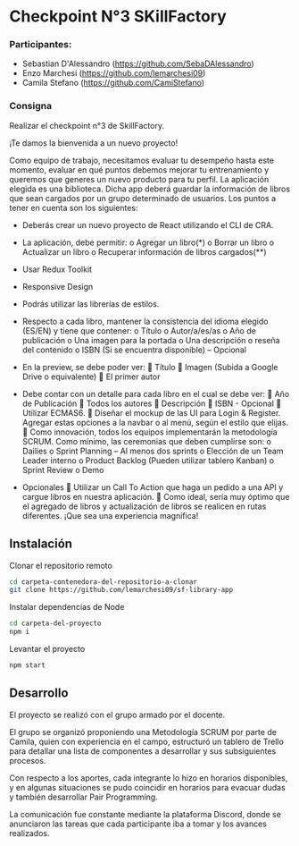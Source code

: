 # Checkpoint N°3 SKillFactory

### Participantes: 
- Sebastian D'Alessandro (https://github.com/SebaDAlessandro)
- Enzo Marchesi (https://github.com/lemarchesi09)
- Camila Stefano (https://github.com/CamiStefano)

### Consigna

Realizar el checkpoint n°3 de SkillFactory.

¡Te damos la bienvenida a un nuevo proyecto!

Como equipo de trabajo, necesitamos evaluar tu desempeño hasta este 
momento, evaluar en qué puntos debemos mejorar tu entrenamiento y 
queremos que generes un nuevo producto para tu perfil. La aplicación 
elegida es una biblioteca. Dicha app deberá guardar la información de 
libros que sean cargados por un grupo determinado de usuarios. Los 
puntos a tener en cuenta son los siguientes:

-   Deberás crear un nuevo proyecto de React utilizando el CLI de CRA. 
-   La aplicación, debe permitir:
o Agregar un libro(*)
o Borrar un libro
o Actualizar un libro
o Recuperar información de libros cargados(**)
-   Usar Redux Toolkit
-   Responsive Design
-   Podrás utilizar las librerías de estilos.
-   Respecto a cada libro, mantener la consistencia del idioma elegido 
(ES/EN) y tiene que contener: 
o Título
o Autor/a/es/as
o Año de publicación
o Una imagen para la portada
o Una descripción o reseña del contenido
o ISBN (Si se encuentra disponible) – Opcional

-   En la preview, se debe poder ver:
 Título
 Imagen (Subida a Google Drive o equivalente)
 El primer autor

-   Debe contar con un detalle para cada libro en el cual se debe ver:
 Año de Publicación
 Todos los autores
 Descripción
 ISBN - Opcional
 Utilizar ECMAS6. 
 Diseñar el mockup de las UI para Login & Register. Agregar estas 
opciones a la navbar o al menú, según el estilo que elijas.
 Como innovación, todos los equipos implementarán la metodología 
SCRUM. Como mínimo, las ceremonias que deben cumplirse son: 
o Dailies
o Sprint Planning – Al menos dos sprints
o Elección de un Team Leader interno
o Product Backlog (Pueden utilizar tablero Kanban)
o Sprint Review
o Demo

-   Opcionales
 Utilizar un Call To Action que haga un pedido a una API y cargue 
libros en nuestra aplicación. 
 Como ideal, sería muy óptimo que el agregado de libros y 
actualización de libros se realicen en rutas diferentes. 
¡Que sea una experiencia magnífica!

## Instalación

Clonar el repositorio remoto
```sh
cd carpeta-contenedora-del-repositorio-a-clonar
git clone https://github.com/lemarchesi09/sf-library-app
```

Instalar dependencias de Node
```sh
cd carpeta-del-proyecto
npm i
```

Levantar el proyecto
```sh
npm start
```

## Desarrollo

El proyecto se realizó con el grupo armado por el docente.

El grupo se organizó proponiendo una Metodología SCRUM por parte de Camila, quien con experiencia en el campo, estructuró un tablero de Trello para detallar una lista de componentes a desarrollar y sus subsiguientes procesos.

Con respecto a los aportes, cada integrante lo hizo en horarios disponibles, y en algunas situaciones se pudo coincidir en horarios para evacuar dudas y también desarrollar Pair Programming.

La comunicación fue constante mediante la plataforma Discord, donde se anunciaron las tareas que cada participante iba a tomar y los avances realizados.
